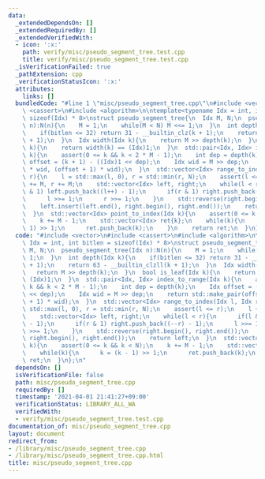 ```yaml
---
data:
  _extendedDependsOn: []
  _extendedRequiredBy: []
  _extendedVerifiedWith:
  - icon: ':x:'
    path: verify/misc/pseudo_segment_tree.test.cpp
    title: verify/misc/pseudo_segment_tree.test.cpp
  _isVerificationFailed: true
  _pathExtension: cpp
  _verificationStatusIcon: ':x:'
  attributes:
    links: []
  bundledCode: "#line 1 \"misc/pseudo_segment_tree.cpp\"\n#include <vector>\n#include\
    \ <cassert>\n#include <algorithm>\n\ntemplate<typename Idx = int, int bitlen =\
    \ sizeof(Idx) * 8>\nstruct pseudo_segment_tree{\n  Idx M, N;\n  pseudo_segment_tree(Idx\
    \ n):N(n){\n    M = 1;\n    while(M < N) M <<= 1;\n  }\n  int depth(Idx k){\n\
    \    if(bitlen <= 32) return 31 - __builtin_clz(k + 1);\n    return 63 - __builtin_clzll(k\
    \ + 1);\n  }\n  Idx width(Idx k){\n    return M >> depth(k);\n  }\n  bool is_leaf(Idx\
    \ k){\n    return width(k) == (Idx)1;\n  }\n  std::pair<Idx, Idx> index_to_range(Idx\
    \ k){\n    assert(0 <= k && k < 2 * M - 1);\n    int dep = depth(k);\n    Idx\
    \ offset = (k + 1) - ((Idx)1 << dep);\n    Idx wid = M >> dep;\n    return std::make_pair(offset\
    \ * wid, (offset + 1) * wid);\n  }\n  std::vector<Idx> range_to_index(Idx l, Idx\
    \ r){\n    l = std::max(l, 0), r = std::min(r, N);\n    assert(l <= r);\n    l\
    \ += M, r += M;\n    std::vector<Idx> left, right;\n    while(l < r){\n      if(l\
    \ & 1) left.push_back((l++) - 1);\n      if(r & 1) right.push_back((--r) - 1);\n\
    \      l >>= 1;\n      r >>= 1;\n    }\n    std::reverse(right.begin(), right.end());\n\
    \    left.insert(left.end(), right.begin(), right.end());\n    return left;\n\
    \  }\n  std::vector<Idx> point_to_index(Idx k){\n    assert(0 <= k && k < N);\n\
    \    k += M - 1;\n    std::vector<Idx> ret{k};\n    while(k){\n      k = (k -\
    \ 1) >> 1;\n      ret.push_back(k);\n    }\n    return ret;\n  }\n};\n"
  code: "#include <vector>\n#include <cassert>\n#include <algorithm>\n\ntemplate<typename\
    \ Idx = int, int bitlen = sizeof(Idx) * 8>\nstruct pseudo_segment_tree{\n  Idx\
    \ M, N;\n  pseudo_segment_tree(Idx n):N(n){\n    M = 1;\n    while(M < N) M <<=\
    \ 1;\n  }\n  int depth(Idx k){\n    if(bitlen <= 32) return 31 - __builtin_clz(k\
    \ + 1);\n    return 63 - __builtin_clzll(k + 1);\n  }\n  Idx width(Idx k){\n \
    \   return M >> depth(k);\n  }\n  bool is_leaf(Idx k){\n    return width(k) ==\
    \ (Idx)1;\n  }\n  std::pair<Idx, Idx> index_to_range(Idx k){\n    assert(0 <=\
    \ k && k < 2 * M - 1);\n    int dep = depth(k);\n    Idx offset = (k + 1) - ((Idx)1\
    \ << dep);\n    Idx wid = M >> dep;\n    return std::make_pair(offset * wid, (offset\
    \ + 1) * wid);\n  }\n  std::vector<Idx> range_to_index(Idx l, Idx r){\n    l =\
    \ std::max(l, 0), r = std::min(r, N);\n    assert(l <= r);\n    l += M, r += M;\n\
    \    std::vector<Idx> left, right;\n    while(l < r){\n      if(l & 1) left.push_back((l++)\
    \ - 1);\n      if(r & 1) right.push_back((--r) - 1);\n      l >>= 1;\n      r\
    \ >>= 1;\n    }\n    std::reverse(right.begin(), right.end());\n    left.insert(left.end(),\
    \ right.begin(), right.end());\n    return left;\n  }\n  std::vector<Idx> point_to_index(Idx\
    \ k){\n    assert(0 <= k && k < N);\n    k += M - 1;\n    std::vector<Idx> ret{k};\n\
    \    while(k){\n      k = (k - 1) >> 1;\n      ret.push_back(k);\n    }\n    return\
    \ ret;\n  }\n};\n"
  dependsOn: []
  isVerificationFile: false
  path: misc/pseudo_segment_tree.cpp
  requiredBy: []
  timestamp: '2021-04-01 21:41:27+09:00'
  verificationStatus: LIBRARY_ALL_WA
  verifiedWith:
  - verify/misc/pseudo_segment_tree.test.cpp
documentation_of: misc/pseudo_segment_tree.cpp
layout: document
redirect_from:
- /library/misc/pseudo_segment_tree.cpp
- /library/misc/pseudo_segment_tree.cpp.html
title: misc/pseudo_segment_tree.cpp
---
```

